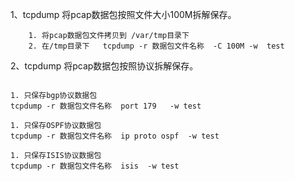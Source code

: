 
1、tcpdump 将pcap数据包按照文件大小100M拆解保存。
```
    1. 将pcap数据包文件拷贝到 /var/tmp目录下   
    2. 在/tmp目录下   tcpdump -r 数据包文件名称  -C 100M -w  test
```

2、tcpdump 将pcap数据包按照协议拆解保存。
```

1. 只保存bgp协议数据包
tcpdump -r 数据包文件名称  port 179   -w test

1. 只保存OSPF协议数据包
tcpdump -r 数据包文件名称  ip proto ospf  -w test

1. 只保存ISIS协议数据包
tcpdump -r 数据包文件名称  isis  -w test
```